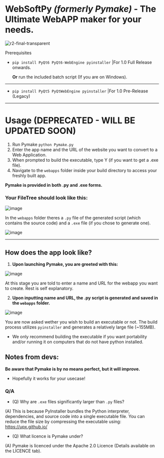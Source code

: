 # WebSoftPy _(formerly Pymake)_ - The Ultimate WebAPP maker for your needs.

![r2-final-transparent](https://github.com/user-attachments/assets/745fefe2-aa95-4d47-b0c1-d9d9ca625186)

Prerequisites

- ```pip install PyQt6 PyQt6-WebEngine pyinstaller``` |For 1.0 Full Release onwards.

  **Or** run the included batch script (If you are on Windows).

-------------------------------------------------------------------------------------

- ```pip install PyQt5 PyQtWebEngine pyinstaller```  |For 1.0 Pre-Release (Legacy)


---
# Usage (DEPRECATED - WILL BE UPDATED SOON)

1) Run Pymake ```python Pymake.py```
2) Enter the app name and the URL of the website you want to convert to a Web Application.
3) When prompted to build the executable, type Y (if you want to get a .exe file).
4) Navigate to the `webapps` folder inside your build directory to access your freshly built app.

**Pymake is provided in both .py and .exe forms.**


  ### Your FileTree should look like this:

![image](https://github.com/user-attachments/assets/fe73d65f-c396-4dbd-8fe8-583ce22b624d)

  In the `webapps` folder theres a `.py` file of the generated script (which contains the source code) and a `.exe` file (if you chose to generate one).

![image](https://github.com/user-attachments/assets/cc07e8e1-737a-42fa-9dfc-11d915d8829f)

-------------------------------------------------------------------------------------
## How does the app look like?
1. **Upon launching Pymake, you are greeted with this:**

![image](https://github.com/user-attachments/assets/f8671afe-73be-446c-bea5-a583331e0277)

At this stage you are told to enter a name and URL for the webapp you want to create. Rest is self explanatory.

2. **Upon inputting name and URL, the .py script is generated and saved in the `webapps` folder.**

![image](https://github.com/user-attachments/assets/45502de9-b351-42fc-82a5-278e02482405)

You are now asked wether you wish to build an executable or not. The build process utilizes `pyinstaller` and generates a relatively large file (~155MB).
- We only recommend building the executable if you want portability and/or running it on computers that do not have python installed.

## Notes from devs:

**Be aware that Pymake is by no means perfect, but it will improve.**

- Hopefully it works for your usecase!

### Q/A

- (Q) Why are `.exe` files significantly larger than `.py` files?

(A) This is because PyInstaller bundles the Python interpreter, dependencies, and source code into a single executable file. You can reduce the file size by compressing the executable using: https://upx.github.io/


- (Q) What licence is Pymake under?

(A) Pymake is licenced under the Apache 2.0 Licence (Details available on the LICENCE tab).
